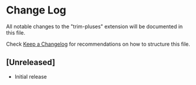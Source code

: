 # Change Log

All notable changes to the "trim-pluses" extension will be documented in this file.

Check [Keep a Changelog](http://keepachangelog.com/) for recommendations on how to structure this file.

## [Unreleased]

- Initial release